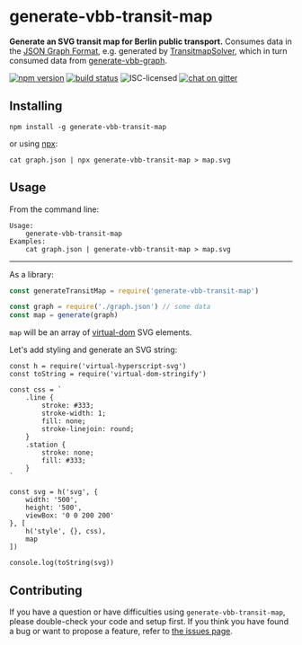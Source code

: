# generate-vbb-transit-map

**Generate an SVG transit map for Berlin public transport.** Consumes data in the [JSON Graph Format](http://jsongraphformat.info), e.g. generated by [TransitmapSolver](https://github.com/dirkschumacher/TransitmapSolver.jl), which in turn consumed data from [generate-vbb-graph](https://github.com/derhuerst/generate-vbb-graph).

[![npm version](https://img.shields.io/npm/v/generate-vbb-transit-map.svg)](https://www.npmjs.com/package/generate-vbb-transit-map)
[![build status](https://img.shields.io/travis/derhuerst/generate-vbb-transit-map.svg)](https://travis-ci.org/derhuerst/generate-vbb-transit-map)
![ISC-licensed](https://img.shields.io/github/license/derhuerst/generate-vbb-transit-map.svg)
[![chat on gitter](https://badges.gitter.im/derhuerst.svg)](https://gitter.im/derhuerst)


## Installing

```shell
npm install -g generate-vbb-transit-map
```

or using [npx](https://github.com/zkat/npx#readme):

```shell
cat graph.json | npx generate-vbb-transit-map > map.svg
```


## Usage

From the command line:

```shell
Usage:
    generate-vbb-transit-map
Examples:
    cat graph.json | generate-vbb-transit-map > map.svg
```

---

As a library:

```js
const generateTransitMap = require('generate-vbb-transit-map')

const graph = require('./graph.json') // some data
const map = generate(graph)
```

`map` will be an array of [virtual-dom](https://github.com/Matt-Esch/virtual-dom#virtual-dom) SVG elements.

Let's add styling and generate an SVG string:

```
const h = require('virtual-hyperscript-svg')
const toString = require('virtual-dom-stringify')

const css = `
	.line {
		stroke: #333;
		stroke-width: 1;
		fill: none;
		stroke-linejoin: round;
	}
	.station {
		stroke: none;
		fill: #333;
	}
`

const svg = h('svg', {
    width: '500',
    height: '500',
    viewBox: '0 0 200 200'
}, [
	h('style', {}, css),
	map
])

console.log(toString(svg))
```


## Contributing

If you have a question or have difficulties using `generate-vbb-transit-map`, please double-check your code and setup first. If you think you have found a bug or want to propose a feature, refer to [the issues page](https://github.com/derhuerst/generate-vbb-transit-map/issues).
